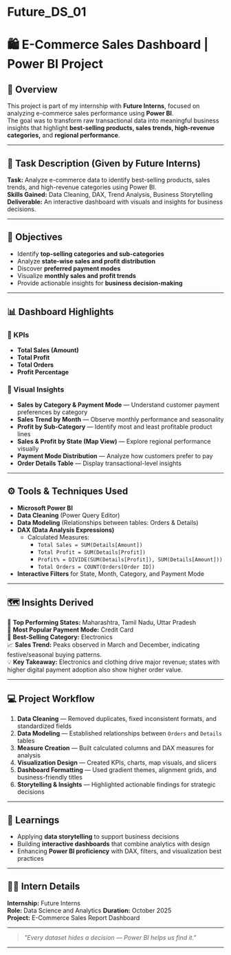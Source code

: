 # Future_DS_01
# 🛍️ E-Commerce Sales Dashboard | Power BI Project

## 📖 Overview
This project is part of my internship with **Future Interns**, focused on analyzing e-commerce sales performance using **Power BI**.  
The goal was to transform raw transactional data into meaningful business insights that highlight **best-selling products, sales trends, high-revenue categories,** and **regional performance**.

---

## 🎯 Task Description (Given by Future Interns)
**Task:** Analyze e-commerce data to identify best-selling products, sales trends, and high-revenue categories using Power BI.  
**Skills Gained:** Data Cleaning, DAX, Trend Analysis, Business Storytelling  
**Deliverable:** An interactive dashboard with visuals and insights for business decisions.

---

## 🧩 Objectives
- Identify **top-selling categories and sub-categories**
- Analyze **state-wise sales and profit distribution**
- Discover **preferred payment modes**
- Visualize **monthly sales and profit trends**
- Provide actionable insights for **business decision-making**

---

## 📊 Dashboard Highlights

### 🔹 KPIs
- **Total Sales (Amount)**
- **Total Profit**
- **Total Orders**
- **Profit Percentage**

### 🔹 Visual Insights
- **Sales by Category & Payment Mode** — Understand customer payment preferences by category  
- **Sales Trend by Month** — Observe monthly performance and seasonality  
- **Profit by Sub-Category** — Identify most and least profitable product lines  
- **Sales & Profit by State (Map View)** — Explore regional performance visually  
- **Payment Mode Distribution** — Analyze how customers prefer to pay  
- **Order Details Table** — Display transactional-level insights

---

## ⚙️ Tools & Techniques Used
- **Microsoft Power BI**
- **Data Cleaning** (Power Query Editor)
- **Data Modeling** (Relationships between tables: Orders & Details)
- **DAX (Data Analysis Expressions)**
  - Calculated Measures:  
    - `Total Sales = SUM(Details[Amount])`  
    - `Total Profit = SUM(Details[Profit])`  
    - `Profit% = DIVIDE(SUM(Details[Profit]), SUM(Details[Amount]))`  
    - `Total Orders = COUNT(Orders[Order ID])`
- **Interactive Filters** for State, Month, Category, and Payment Mode

---

## 🗺️ Insights Derived
📍 **Top Performing States:** Maharashtra, Tamil Nadu, Uttar Pradesh  
💸 **Most Popular Payment Mode:** Credit Card  
🛒 **Best-Selling Category:** Electronics  
📈 **Sales Trend:** Peaks observed in March and December, indicating festive/seasonal buying patterns.  
💡 **Key Takeaway:** Electronics and clothing drive major revenue; states with higher digital payment adoption also show higher order value.

---

## 💻 Project Workflow
1. **Data Cleaning** — Removed duplicates, fixed inconsistent formats, and standardized fields  
2. **Data Modeling** — Established relationships between `Orders` and `Details` tables  
3. **Measure Creation** — Built calculated columns and DAX measures for analysis  
4. **Visualization Design** — Created KPIs, charts, map visuals, and slicers  
5. **Dashboard Formatting** — Used gradient themes, alignment grids, and business-friendly titles  
6. **Storytelling & Insights** — Highlighted actionable findings for strategic decisions  

---

## 🧠 Learnings
- Applying **data storytelling** to support business decisions  
- Building **interactive dashboards** that combine analytics with design  
- Enhancing **Power BI proficiency** with DAX, filters, and visualization best practices  

---

## 👩‍💻 Intern Details
**Internship:** Future Interns  
**Role:** Data Science and Analytics
**Duration:** October 2025  
**Project:** E-Commerce Sales Report Dashboard   

---

> _"Every dataset hides a decision — Power BI helps us find it."_  

---


